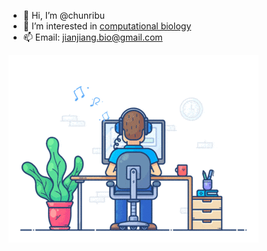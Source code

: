 - 👋 Hi, I’m @chunribu
- 👀 I’m interested in [computational biology](https://en.wikipedia.org/wiki/Computational_biology)
- 📫 Email: jianjiang.bio@gmail.com
<!-- - 📖 Blog: [blog.chunribu.space](https://chunribu.space/blog/) -->

<img src="src/working.gif" ></img>
